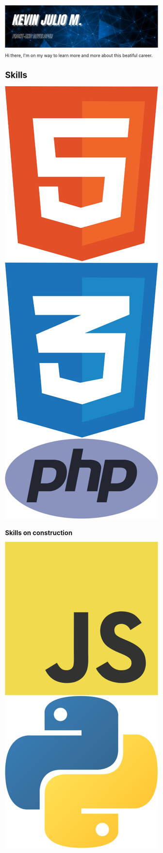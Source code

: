 <img src="img/kevin_banner.jpg"><br>
<p>Hi there, I'm on my way to learn more and more about this beatiful career.</p>
<h1>Skills</h1>
<img src="img/html-1.svg">
<img src="img/css-3.svg">
<img src="img/php-1.svg">
<h2>Skills on construction</h2>
<img src="img/logo-javascript.svg">
<img src="img/python-5.svg">